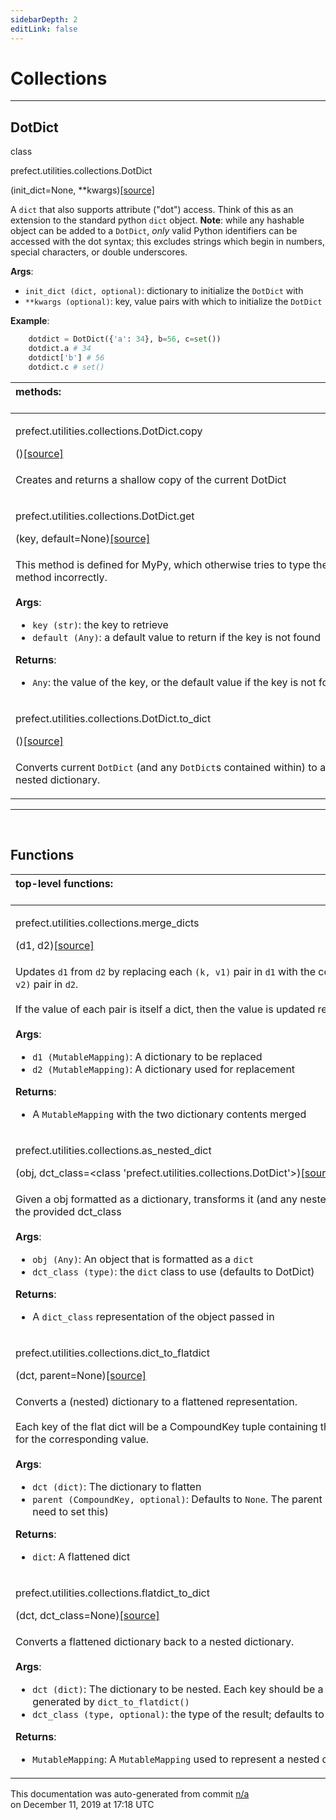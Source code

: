 ```yaml
---
sidebarDepth: 2
editLink: false
---
```

# Collections
---
 ## DotDict
 <div class='class-sig' id='prefect-utilities-collections-dotdict'><p class="prefect-sig">class </p><p class="prefect-class">prefect.utilities.collections.DotDict</p>(init_dict=None, **kwargs)<span class="source"><a href="https://github.com/PrefectHQ/prefect/blob/master/src/prefect/utilities/collections.py#L37">[source]</a></span></div>

A `dict` that also supports attribute ("dot") access. Think of this as an extension to the standard python `dict` object.  **Note**: while any hashable object can be added to a `DotDict`, _only_ valid Python identifiers can be accessed with the dot syntax; this excludes strings which begin in numbers, special characters, or double underscores.

**Args**:     <ul class="args"><li class="args">`init_dict (dict, optional)`: dictionary to initialize the `DotDict`     with     </li><li class="args">`**kwargs (optional)`: key, value pairs with which to initialize the     `DotDict`</li></ul>**Example**:     
```python
    dotdict = DotDict({'a': 34}, b=56, c=set())
    dotdict.a # 34
    dotdict['b'] # 56
    dotdict.c # set()

```

|methods: &nbsp;&nbsp;&nbsp;&nbsp;&nbsp;&nbsp;&nbsp;&nbsp;&nbsp;&nbsp;&nbsp;&nbsp;&nbsp;&nbsp;&nbsp;&nbsp;&nbsp;&nbsp;&nbsp;&nbsp;&nbsp;&nbsp;&nbsp;&nbsp;&nbsp;&nbsp;&nbsp;&nbsp;&nbsp;&nbsp;&nbsp;&nbsp;&nbsp;&nbsp;&nbsp;&nbsp;&nbsp;&nbsp;&nbsp;&nbsp;&nbsp;&nbsp;&nbsp;&nbsp;&nbsp;&nbsp;&nbsp;&nbsp;&nbsp;&nbsp;&nbsp;&nbsp;&nbsp;&nbsp;&nbsp;&nbsp;&nbsp;&nbsp;&nbsp;&nbsp;&nbsp;&nbsp;&nbsp;&nbsp;&nbsp;&nbsp;&nbsp;&nbsp;&nbsp;&nbsp;&nbsp;&nbsp;&nbsp;&nbsp;&nbsp;&nbsp;&nbsp;&nbsp;&nbsp;&nbsp;&nbsp;&nbsp;&nbsp;&nbsp;&nbsp;&nbsp;&nbsp;&nbsp;&nbsp;&nbsp;&nbsp;&nbsp;&nbsp;&nbsp;&nbsp;&nbsp;&nbsp;&nbsp;&nbsp;&nbsp;&nbsp;&nbsp;&nbsp;&nbsp;&nbsp;&nbsp;&nbsp;&nbsp;&nbsp;&nbsp;&nbsp;&nbsp;&nbsp;&nbsp;&nbsp;&nbsp;&nbsp;&nbsp;&nbsp;&nbsp;&nbsp;&nbsp;&nbsp;&nbsp;&nbsp;&nbsp;&nbsp;&nbsp;&nbsp;&nbsp;&nbsp;&nbsp;&nbsp;&nbsp;&nbsp;&nbsp;&nbsp;&nbsp;&nbsp;&nbsp;&nbsp;&nbsp;&nbsp;&nbsp;&nbsp;&nbsp;&nbsp;&nbsp;&nbsp;&nbsp;|
|:----|
 | <div class='method-sig' id='prefect-utilities-collections-dotdict-copy'><p class="prefect-class">prefect.utilities.collections.DotDict.copy</p>()<span class="source"><a href="https://github.com/PrefectHQ/prefect/blob/master/src/prefect/utilities/collections.py#L105">[source]</a></span></div>
<p class="methods">Creates and returns a shallow copy of the current DotDict</p>|
 | <div class='method-sig' id='prefect-utilities-collections-dotdict-get'><p class="prefect-class">prefect.utilities.collections.DotDict.get</p>(key, default=None)<span class="source"><a href="https://github.com/PrefectHQ/prefect/blob/master/src/prefect/utilities/collections.py#L65">[source]</a></span></div>
<p class="methods">This method is defined for MyPy, which otherwise tries to type the inherited `.get()` method incorrectly.<br><br>**Args**:     <ul class="args"><li class="args">`key (str)`: the key to retrieve     </li><li class="args">`default (Any)`: a default value to return if the key is not found</li></ul>**Returns**:     <ul class="args"><li class="args">`Any`: the value of the key, or the default value if the key is not found</li></ul></p>|
 | <div class='method-sig' id='prefect-utilities-collections-dotdict-to-dict'><p class="prefect-class">prefect.utilities.collections.DotDict.to_dict</p>()<span class="source"><a href="https://github.com/PrefectHQ/prefect/blob/master/src/prefect/utilities/collections.py#L109">[source]</a></span></div>
<p class="methods">Converts current `DotDict` (and any `DotDict`s contained within) to an appropriate nested dictionary.</p>|

---
<br>


## Functions
|top-level functions: &nbsp;&nbsp;&nbsp;&nbsp;&nbsp;&nbsp;&nbsp;&nbsp;&nbsp;&nbsp;&nbsp;&nbsp;&nbsp;&nbsp;&nbsp;&nbsp;&nbsp;&nbsp;&nbsp;&nbsp;&nbsp;&nbsp;&nbsp;&nbsp;&nbsp;&nbsp;&nbsp;&nbsp;&nbsp;&nbsp;&nbsp;&nbsp;&nbsp;&nbsp;&nbsp;&nbsp;&nbsp;&nbsp;&nbsp;&nbsp;&nbsp;&nbsp;&nbsp;&nbsp;&nbsp;&nbsp;&nbsp;&nbsp;&nbsp;&nbsp;&nbsp;&nbsp;&nbsp;&nbsp;&nbsp;&nbsp;&nbsp;&nbsp;&nbsp;&nbsp;&nbsp;&nbsp;&nbsp;&nbsp;&nbsp;&nbsp;&nbsp;&nbsp;&nbsp;&nbsp;&nbsp;&nbsp;&nbsp;&nbsp;&nbsp;&nbsp;&nbsp;&nbsp;&nbsp;&nbsp;&nbsp;&nbsp;&nbsp;&nbsp;&nbsp;&nbsp;&nbsp;&nbsp;&nbsp;&nbsp;&nbsp;&nbsp;&nbsp;&nbsp;&nbsp;&nbsp;&nbsp;&nbsp;&nbsp;&nbsp;&nbsp;&nbsp;&nbsp;&nbsp;&nbsp;&nbsp;&nbsp;&nbsp;&nbsp;&nbsp;&nbsp;&nbsp;&nbsp;&nbsp;&nbsp;&nbsp;&nbsp;&nbsp;&nbsp;&nbsp;&nbsp;&nbsp;&nbsp;&nbsp;&nbsp;&nbsp;&nbsp;&nbsp;&nbsp;&nbsp;&nbsp;&nbsp;&nbsp;&nbsp;&nbsp;&nbsp;&nbsp;&nbsp;&nbsp;&nbsp;&nbsp;&nbsp;&nbsp;&nbsp;&nbsp;&nbsp;&nbsp;&nbsp;&nbsp;&nbsp;|
|:----|
 | <div class='method-sig' id='prefect-utilities-collections-merge-dicts'><p class="prefect-class">prefect.utilities.collections.merge_dicts</p>(d1, d2)<span class="source"><a href="https://github.com/PrefectHQ/prefect/blob/master/src/prefect/utilities/collections.py#L118">[source]</a></span></div>
<p class="methods">Updates `d1` from `d2` by replacing each `(k, v1)` pair in `d1` with the corresponding `(k, v2)` pair in `d2`.<br><br>If the value of each pair is itself a dict, then the value is updated recursively.<br><br>**Args**:     <ul class="args"><li class="args">`d1 (MutableMapping)`: A dictionary to be replaced     </li><li class="args">`d2 (MutableMapping)`: A dictionary used for replacement</li></ul>**Returns**:     <ul class="args"><li class="args">A `MutableMapping` with the two dictionary contents merged</li></ul></p>|
 | <div class='method-sig' id='prefect-utilities-collections-as-nested-dict'><p class="prefect-class">prefect.utilities.collections.as_nested_dict</p>(obj, dct_class=<class 'prefect.utilities.collections.DotDict'>)<span class="source"><a href="https://github.com/PrefectHQ/prefect/blob/master/src/prefect/utilities/collections.py#L146">[source]</a></span></div>
<p class="methods">Given a obj formatted as a dictionary, transforms it (and any nested dictionaries) into the provided dct_class<br><br>**Args**:     <ul class="args"><li class="args">`obj (Any)`: An object that is formatted as a `dict`     </li><li class="args">`dct_class (type)`: the `dict` class to use (defaults to DotDict)</li></ul>**Returns**:     <ul class="args"><li class="args">A `dict_class` representation of the object passed in <br></li></ul></p>|
 | <div class='method-sig' id='prefect-utilities-collections-dict-to-flatdict'><p class="prefect-class">prefect.utilities.collections.dict_to_flatdict</p>(dct, parent=None)<span class="source"><a href="https://github.com/PrefectHQ/prefect/blob/master/src/prefect/utilities/collections.py#L185">[source]</a></span></div>
<p class="methods">Converts a (nested) dictionary to a flattened representation.<br><br>Each key of the flat dict will be a CompoundKey tuple containing the "chain of keys" for the corresponding value.<br><br>**Args**:     <ul class="args"><li class="args">`dct (dict)`: The dictionary to flatten     </li><li class="args">`parent (CompoundKey, optional)`: Defaults to `None`. The parent key     (you shouldn't need to set this)</li></ul>**Returns**:     <ul class="args"><li class="args">`dict`: A flattened dict</li></ul></p>|
 | <div class='method-sig' id='prefect-utilities-collections-flatdict-to-dict'><p class="prefect-class">prefect.utilities.collections.flatdict_to_dict</p>(dct, dct_class=None)<span class="source"><a href="https://github.com/PrefectHQ/prefect/blob/master/src/prefect/utilities/collections.py#L211">[source]</a></span></div>
<p class="methods">Converts a flattened dictionary back to a nested dictionary.<br><br>**Args**:     <ul class="args"><li class="args">`dct (dict)`: The dictionary to be nested. Each key should be a     `CompoundKey`, as generated by `dict_to_flatdict()`     </li><li class="args">`dct_class (type, optional)`: the type of the result; defaults to `dict`</li></ul>**Returns**:     <ul class="args"><li class="args">`MutableMapping`: A `MutableMapping` used to represent a nested dictionary</li></ul></p>|

<p class="auto-gen">This documentation was auto-generated from commit <a href='https://github.com/PrefectHQ/prefect/commit/n/a'>n/a</a> </br>on December 11, 2019 at 17:18 UTC</p>